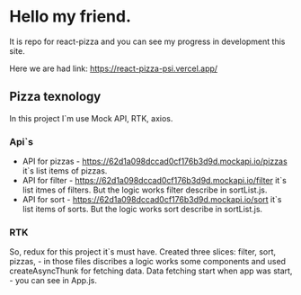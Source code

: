 # Hello my friend.
It is repo for react-pizza and you can see my progress in development this site. 

Here we are had link: <https://react-pizza-psi.vercel.app/>

## Pizza texnology
In this project I`m use Mock API, RTK, axios.

### Api`s
- API for pizzas - <https://62d1a098dccad0cf176b3d9d.mockapi.io/pizzas> it`s list items of pizzas.
- API for filter - <https://62d1a098dccad0cf176b3d9d.mockapi.io/filter> it`s list itmes of filters. But the logic works filter describe in sortList.js. 
- API for sort - <https://62d1a098dccad0cf176b3d9d.mockapi.io/sort> it`s list items of sorts. But the logic works sort describe in sortList.js.

### RTK
So, redux for this project it`s must have. Created three slices: filter, sort, pizzas, - in those files discribes a logic works some components and used createAsyncThunk for fetching data. Data fetching start when app was start, - you can see in App.js.
